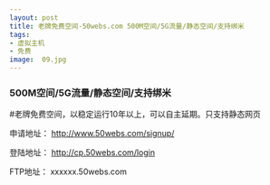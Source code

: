 ```yaml
---
layout: post
title: 老牌免费空间-50webs.com 500M空间/5G流量/静态空间/支持绑米
tags:
- 虚拟主机
- 免费
image:  09.jpg
---
```


### 500M空间/5G流量/静态空间/支持绑米

#老牌免费空间，以稳定运行10年以上，可以自主延期。只支持静态网页

申请地址：
http://www.50webs.com/signup/

登陆地址：
http://cp.50webs.com/login

FTP地址：
xxxxxx.50webs.com
